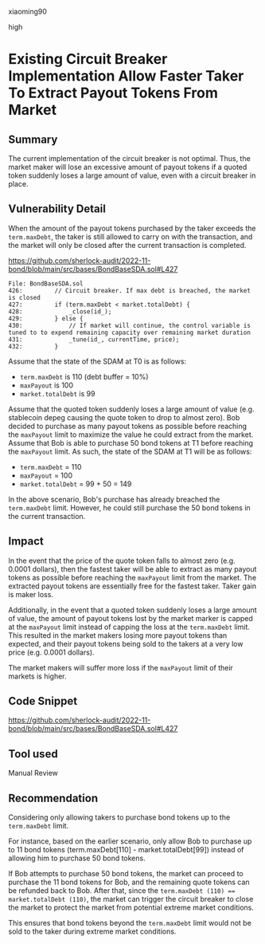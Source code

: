 xiaoming90

high

# Existing Circuit Breaker Implementation Allow Faster Taker To Extract Payout Tokens From Market

## Summary

The current implementation of the circuit breaker is not optimal. Thus, the market maker will lose an excessive amount of payout tokens if a quoted token suddenly loses a large amount of value, even with a circuit breaker in place.

## Vulnerability Detail

When the amount of the payout tokens purchased by the taker exceeds the `term.maxDebt`, the taker is still allowed to carry on with the transaction, and the market will only be closed after the current transaction is completed.

https://github.com/sherlock-audit/2022-11-bond/blob/main/src/bases/BondBaseSDA.sol#L427

```solidity
File: BondBaseSDA.sol
426:         // Circuit breaker. If max debt is breached, the market is closed
427:         if (term.maxDebt < market.totalDebt) {
428:             _close(id_);
429:         } else {
430:             // If market will continue, the control variable is tuned to to expend remaining capacity over remaining market duration
431:             _tune(id_, currentTime, price);
432:         }
```

Assume that the state of the SDAM at T0 is as follows:

-  `term.maxDebt` is 110 (debt buffer = 10%)
-  `maxPayout` is 100
- `market.totalDebt` is 99

Assume that the quoted token suddenly loses a large amount of value (e.g. stablecoin depeg causing the quote token to drop to almost zero). Bob decided to purchase as many payout tokens as possible before reaching the `maxPayout` limit to maximize the value he could extract from the market. Assume that Bob is able to purchase 50 bond tokens at T1 before reaching the `maxPayout` limit. As such, the state of the SDAM at T1 will be as follows:

- `term.maxDebt` = 110
- `maxPayout` = 100
- `market.totalDebt` = 99 + 50 = 149

In the above scenario, Bob's purchase has already breached the `term.maxDebt` limit. However, he could still purchase the 50 bond tokens in the current transaction.

## Impact

In the event that the price of the quote token falls to almost zero (e.g. 0.0001 dollars), then the fastest taker will be able to extract as many payout tokens as possible before reaching the `maxPayout` limit from the market. The extracted payout tokens are essentially free for the fastest taker. Taker gain is maker loss.

Additionally, in the event that a quoted token suddenly loses a large amount of value, the amount of payout tokens lost by the market marker is capped at the `maxPayout` limit instead of capping the loss at the `term.maxDebt` limit. This resulted in the market makers losing more payout tokens than expected, and their payout tokens being sold to the takers at a very low price (e.g. 0.0001 dollars).

The market makers will suffer more loss if the `maxPayout` limit of their markets is higher.

## Code Snippet

https://github.com/sherlock-audit/2022-11-bond/blob/main/src/bases/BondBaseSDA.sol#L427

## Tool used

Manual Review

## Recommendation

Considering only allowing takers to purchase bond tokens up to the `term.maxDebt` limit.

For instance, based on the earlier scenario, only allow Bob to purchase up to 11 bond tokens (term.maxDebt[110] - market.totalDebt[99]) instead of allowing him to purchase 50 bond tokens. 

If Bob attempts to purchase 50 bond tokens, the market can proceed to purchase the 11 bond tokens for Bob, and the remaining quote tokens can be refunded back to Bob. After that, since the `term.maxDebt (110) == market.totalDebt (110)`, the market can trigger the circuit breaker to close the market to protect the market from potential extreme market conditions. 

This ensures that bond tokens beyond the `term.maxDebt` limit would not be sold to the taker during extreme market conditions.